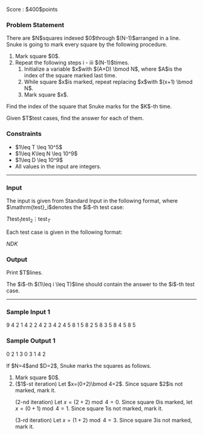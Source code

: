 
<div>

<span>

<span>

<p>
Score : $400$points
</p>

<div>

<section>

### **Problem Statement**

<p>
There are $N$squares indexed $0$through $(N-1)$arranged in a line.
Snuke is going to mark every square by the following procedure.
</p>

<ol>

<li>
Mark square $0$.
</li>

<li>
Repeat the following steps i - iii $(N-1)$times.

<ol>

<li>
Initialize a variable $x$with $(A+D) \bmod N$, where $A$is the index of the square marked last time.
</li>

<li>
While square $x$is marked, repeat replacing $x$with $(x+1) \bmod N$.
</li>

<li>
Mark square $x$.
</li>

</ol>

</li>

</ol>

<p>
Find the index of the square that Snuke marks for the $K$-th time.
</p>

<p>
Given $T$test cases, find the answer for each of them.
</p>

</section>

</div>

<div>

<section>

### **Constraints**

<ul>

<li>
$1\leq T \leq 10^5$
</li>

<li>
$1\leq K\leq N \leq 10^9$
</li>

<li>
$1\leq D \leq 10^9$
</li>

<li>
All values in the input are integers.
</li>

</ul>

</section>

</div>

---

<div>

<div>

<section>

### **Input**

<p>
The input is given from Standard Input in the following format, where $\mathrm{test}_i$denotes the $i$-th test case:
</p>

<div>

$T$$\mathrm{test}_1$$\mathrm{test}_2$$\vdots$$\mathrm{test}_T$
</div>

<p>
Each test case is given in the following format:
</p>

<div>

$N$$D$$K$
</div>

</section>

</div>

<div>

<section>

### **Output**

<p>
Print $T$lines.
</p>

<p>
The $i$-th $(1\leq i \leq T)$line should contain the answer to the $i$-th test case.
</p>

</section>

</div>

</div>

---

<div>

<section>

### **Sample Input 1**

<div>

9
4 2 1
4 2 2
4 2 3
4 2 4
5 8 1
5 8 2
5 8 3
5 8 4
5 8 5

</div>

</section>

</div>

<div>

<section>

### **Sample Output 1**

<div>

0
2
1
3
0
3
1
4
2

</div>

<p>
If $N=4$and $D=2$, Snuke marks the squares as follows.
</p>

<ol>

<li>
Mark square $0$.
</li>

<li>
($1$-st iteration) Let $x=(0+2)\bmod 4=2$.  Since square $2$is not marked, mark it.


($2$-nd iteration) Let $x=(2+2)\bmod 4=0$.  Since square $0$is marked, let $x=(0+1)\bmod 4=1$.  Since square $1$is not marked, mark it.


($3$-rd iteration) Let $x=(1+2)\bmod 4=3$.  Since square $3$is not marked, mark it.
</li>

</ol>

</section>

</div>

</span>

</span>

</div>
